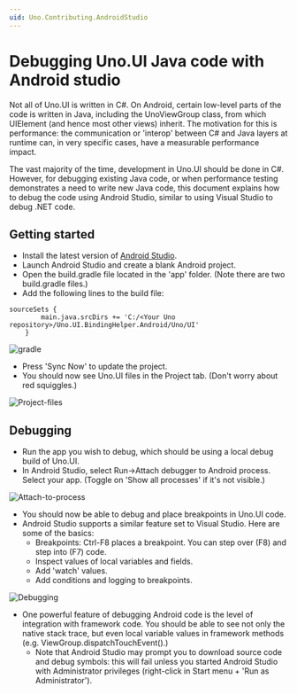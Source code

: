 ```yaml
---
uid: Uno.Contributing.AndroidStudio
---
```


# Debugging Uno.UI Java code with Android studio

Not all of Uno.UI is written in C#. On Android, certain low-level parts of the code is written in Java, including the UnoViewGroup class, from which UIElement (and hence most other views) inherit. The motivation for this is performance: the communication or 'interop' between C# and Java layers at runtime can, in very specific cases, have a measurable performance impact.

The vast majority of the time, development in Uno.UI should be done in C#. However, for debugging existing Java code, or when performance testing demonstrates a need to write new Java code, this document explains how to debug the code using Android Studio, similar to using Visual Studio to debug .NET code.

## Getting started

* Install the latest version of [Android Studio](https://developer.android.com/studio/index.html).
* Launch Android Studio and create a blank Android project.
* Open the build.gradle file located in the 'app' folder. (Note there are two build.gradle files.)
* Add the following lines to the build file:

```
sourceSets {
        main.java.srcDirs += 'C:/<Your Uno repository>/Uno.UI.BindingHelper.Android/Uno/UI'
    }
```

![gradle](assets/debugging-android-studio/Gradle-changes.png)

* Press 'Sync Now' to update the project.
* You should now see Uno.UI files in the Project tab. (Don't worry about red squiggles.)

![Project-files](assets/debugging-android-studio/Project-files.png)

## Debugging

* Run the app you wish to debug, which should be using a local debug build of Uno.UI.
* In Android Studio, select Run->Attach debugger to Android process. Select your app. (Toggle on 'Show all processes' if it's not visible.)

![Attach-to-process](assets/debugging-android-studio/Attach-to-process.png)

* You should now be able to debug and place breakpoints in Uno.UI code.
* Android Studio supports a similar feature set to Visual Studio. Here are some of the basics:
  * Breakpoints: Ctrl-F8 places a breakpoint. You can step over (F8) and step into (F7) code.
  * Inspect values of local variables and fields.
  * Add 'watch' values.
  * Add conditions and logging to breakpoints.

![Debugging](assets/debugging-android-studio/Debugging.png)

* One powerful feature of debugging Android code is the level of integration with framework code. You should be able to see not only the native stack trace, but even local variable values in framework methods (e.g. ViewGroup.dispatchTouchEvent().)
  * Note that Android Studio may prompt you to download source code and debug symbols: this will fail unless you started Android Studio with Administrator privileges (right-click in Start menu + 'Run as Administrator').
